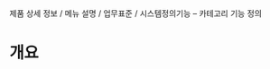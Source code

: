 <!--breadcrumb:제품 상세 정보 / 메뉴 설명 / 업무표준 / 시스템정의기능 – 카테고리 기능 정의--><span class="md-breadcrumb">제품 상세 정보 / 메뉴 설명 / 업무표준 / 시스템정의기능 – 카테고리 기능 정의</span>
# 개요
